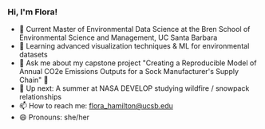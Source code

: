 ### Hi, I'm Flora!

- 🔭 Current Master of Environmental Data Science at the Bren School of Environmental Science and Management, UC Santa Barbara
- 🌱 Learning advanced visualization techniques & ML for environmental datasets
- 💬 Ask me about my capstone project "Creating a Reproducible Model of Annual CO2e Emissions Outputs for a Sock Manufacturer's Supply Chain" 🧦
- 👀 Up next: A summer at NASA DEVELOP studying wildfire / snowpack relationships 
- 📫 How to reach me: flora_hamilton@ucsb.edu
- 😄 Pronouns: she/her

  



